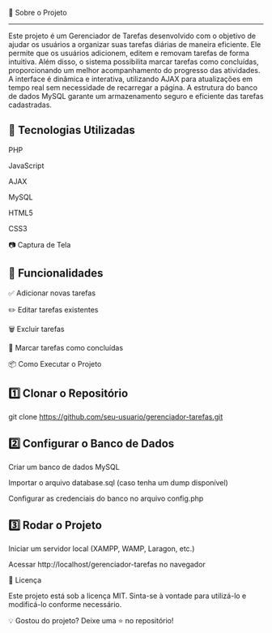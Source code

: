 

📌 Sobre o Projeto

--------------------------
Este projeto é um Gerenciador de Tarefas desenvolvido com o objetivo de ajudar os usuários a organizar suas tarefas diárias de maneira eficiente. Ele permite que os usuários adicionem, editem e removam tarefas de forma intuitiva. Além disso, o sistema possibilita marcar tarefas como concluídas, proporcionando um melhor acompanhamento do progresso das atividades. A interface é dinâmica e interativa, utilizando AJAX para atualizações em tempo real sem necessidade de recarregar a página. A estrutura do banco de dados MySQL garante um armazenamento seguro e eficiente das tarefas cadastradas.

🚀 Tecnologias Utilizadas
---------------------------------


PHP

JavaScript

AJAX

MySQL

HTML5

CSS3

📷 Captura de Tela



🎯 Funcionalidades
---------------------------------

✅ Adicionar novas tarefas

✏️ Editar tarefas existentes

🗑️ Excluir tarefas

🔄 Marcar tarefas como concluídas

📦 Como Executar o Projeto

1️⃣ Clonar o Repositório
------------------------------------

 git clone https://github.com/seu-usuario/gerenciador-tarefas.git

2️⃣ Configurar o Banco de Dados
--------------------------------------------

Criar um banco de dados MySQL

Importar o arquivo database.sql (caso tenha um dump disponível)

Configurar as credenciais do banco no arquivo config.php

3️⃣ Rodar o Projeto
------------------------------------------
Iniciar um servidor local (XAMPP, WAMP, Laragon, etc.)

Acessar http://localhost/gerenciador-tarefas no navegador

📄 Licença

Este projeto está sob a licença MIT. Sinta-se à vontade para utilizá-lo e modificá-lo conforme necessário.

💡 Gostou do projeto? Deixe uma ⭐ no repositório!

